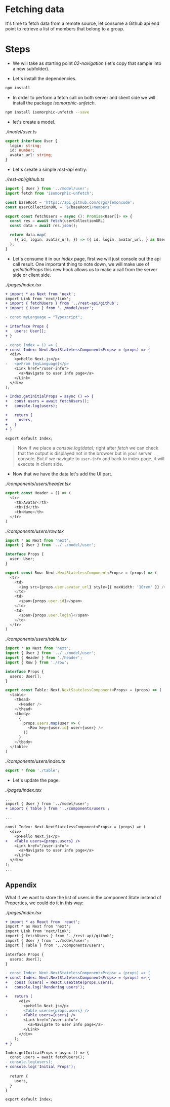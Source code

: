 # Fetching data

It's time to fetch data from a remote source, let consume a Github api end point to retrieve a list 
of members that belong to a group.

# Steps

- We will take as starting point _02-navigation_ (let's copy that sample into a new subfolder).

- Let's install the dependencies.

```bash
npm install
```

- In order to perform a fetch call on both server and client side we will install the package
_isomorphic-unfetch_.

```bash
npm install isomorphic-unfetch --save
```

- let's create a model.

_./model/user.ts_

```typescript
export interface User {
  login: string;
  id: number;
  avatar_url: string;
}

```

- Let's create a simple _rest-api_ entry:

_./rest-api/github.ts_

```typescript
import { User } from '../model/user';
import fetch from 'isomorphic-unfetch';

const baseRoot = 'https://api.github.com/orgs/lemoncode';
const userCollectionURL = `${baseRoot}/members`

export const fetchUsers = async (): Promise<User[]> => {
  const res = await fetch(userCollectionURL)
  const data = await res.json();

  return data.map(
    ({ id, login, avatar_url, }) => ({ id, login, avatar_url, } as User)
  );
}

```

- Let's consume it in our _index_ page, first we will just console out the api call result.
One important thing to note down, we will make use of _getInitialProps_ this new hook
allows us to make a call from the server side or client side.

_./pages/index.tsx_

```diff
+ import * as Next from 'next';
import Link from 'next/link';
+ import { fetchUsers } from '../rest-api/github';
+ import { User } from '../model/user';

- const myLanguage = "Typescript";

+ interface Props {
+   users: User[];
+ }

- const Index = () => (
+ const Index: Next.NextStatelessComponent<Props> = (props) => (
  <div>
    <p>Hello Next.js</p>
-   <p>From {myLanguage}</p>
    <Link href="/user-info">
      <a>Navigate to user info page</a>
    </Link>
  </div>
);

+ Index.getInitialProps = async () => {
+   const users = await fetchUsers();
+   console.log(users);

+   return {
+     users,
+   }
+ }

export default Index;
```

> Now if we place a _console.log(data);_ right after
> _fetch_ we can check that the output is displayed not in the browser but in your server console.
> But if we navigate to `user-info` and back to index page, it will execute in client side.

- Now that we have the data let's add the UI part.

_./components/users/header.tsx_

```typescript
export const Header = () => (
  <tr>
    <th>Avatar</th>
    <th>Id</th>
    <th>Name</th>
  </tr>
)

```

_./components/users/row.tsx_

```typescript
import * as Next from 'next';
import { User } from '../../model/user';

interface Props {
  user: User;
}

export const Row: Next.NextStatelessComponent<Props> = (props) => (
  <tr>
    <td>
      <img src={props.user.avatar_url} style={{ maxWidth: '10rem' }} />
    </td>
    <td>
      <span>{props.user.id}</span>
    </td>
    <td>
      <span>{props.user.login}</span>
    </td>
  </tr>
)

```

_./components/users/table.tsx_

```typescript
import * as Next from 'next';
import { User } from '../../model/user';
import { Header } from './header';
import { Row } from './row';

interface Props {
  users: User[];
}

export const Table: Next.NextStatelessComponent<Props> = (props) => (
  <table>
    <thead>
      <Header />
    </thead>
    <tbody>
      {
        props.users.map(user => (
          <Row key={user.id} user={user} />
        ))
      }
    </tbody>
  </table>
)

```

_./components/users/index.ts_

```typescript
export * from './table';

```

- Let's update the page.

_./pages/index.tsx_

```diff
...
import { User } from '../model/user';
+ import { Table } from '../components/users';

...

const Index: Next.NextStatelessComponent<Props> = (props) => (
  <div>
    <p>Hello Next.js</p>
+   <Table users={props.users} />
    <Link href="/user-info">
      <a>Navigate to user info page</a>
    </Link>
  </div>
);
...

```

## Appendix

What if we want to store the list of users in the component State instead of Properties, we could do it in this way:

_./pages/index.tsx_

```diff
+ import * as React from 'react';
import * as Next from 'next';
import Link from 'next/link';
import { fetchUsers } from '../rest-api/github';
import { User } from '../model/user';
import { Table } from '../components/users';

interface Props {
  users: User[];
}

- const Index: Next.NextStatelessComponent<Props> = (props) => (
+ const Index: Next.NextStatelessComponent<Props> = (props) => {
+   const [users] = React.useState(props.users);
+   console.log('Rendering users');

+   return (
      <div>
        <p>Hello Next.js</p>
-       <Table users={props.users} />
+       <Table users={users} />
        <Link href="/user-info">
          <a>Navigate to user info page</a>
        </Link>
      </div>
    );
+ }

Index.getInitialProps = async () => {
  const users = await fetchUsers();
- console.log(users);
+ console.log('Initial Props');
  
  return {
    users,
  }
}

export default Index;

```
